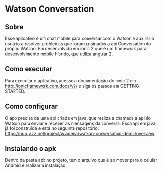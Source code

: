 Watson Conversation
==============

Sobre
--------------

Esse aplicativo é um chat mobile para conversar com o Watson e auxiliar o usuário a resolver problemas que foram ensinados a api Conversation do próprio Watson.
Foi desenvolvido em ionic 2 que é um framework para desenvolvimento mobile híbrido, que utiliza angular 2.


Como executar
--------------

Para executar o aplicativo, acesse a documentação do ionic 2 em http://ionicframework.com/docs/v2/ e siga os passos em GETTING STARTED.


Como configurar
--------------

O app precisa de uma api criada em java, que realiza a chamada a api do Watson para enviar e receber as mensagens da conversa.
Essa api em java já foi construída e está no seguinte repositório:
https://hub.jazz.net/project/wvideira/watson-conversation-demo/overview


Instalando o apk
--------------

Dentro da pasta apk no projeto, tem o arquivo que é só mover para o celular Android e realizar a instalação.


